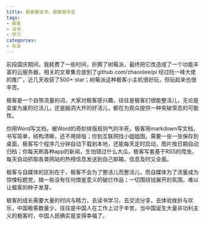 ```yaml
---
title: 极客要读书，极客很辛苦
tags: 
- 极客
- 读书
- 学习
categories:
- 杂谈
---
```




前段国庆期间，我耗费了一些时间，折腾了树莓派，最终把它改造成了一个功能丰富的云服务器，相关的文章集合放到了github.com/zhaoolee/pi 经过阮一峰大佬的推广，近几天收获了500+ star；树莓派这种极客小主机很好玩，但玩起来也很辛苦。

极客是一个自带流量的词，大家对极客感兴趣，往往是极客们很能整活儿，无论是变废为废的烂活儿，还是脑洞大开的好活儿，都在为观众提供一种突破常态的可能性。

你用Word写文档，被Word的奇妙排版规则气的半死，极客用markdown写文档，书写简单，结构清晰，还不用排版；你到互联网找小姐姐图，需要一张一张保存到桌面，极客写个程序几分钟自动下载到本地，还能每天定时启动，图片按日期自动归档；你每天刷各种app的新闻，生怕错过什么大瓜，极客写套基于RSS的爬虫，每天自动抓取各类网站的热榜信息发送到自己邮箱，信息及时又全面。

极客与自媒体的区别在于，极客不会为了整活儿而整活儿，而自媒体为了流量成为惊悚标题党，搞一些没有任何借鉴意义的破烂作品；一切围绕钱展开的氛围，难以让极客的种子发芽。

极客的成长需要大量的时间与精力，去读书学习，去交流分享，去体验挫折与欢乐，中国极客数量少，往往是中国人在工作上过于辛苦，当中国诞生大量非功利主义的极客时，中国人民确实是变得幸福了。

